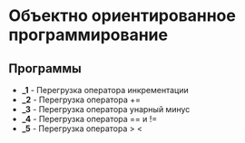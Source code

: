 # Объектно ориентированное программирование
## Программы
   * **_1** - Перегрузка оператора инкрементации
   * **_2** - Перегрузка оператора +=
   * **_3** - Перегрузка оператора унарный минус
   * **_4** - Перегрузка оператора == и !=
   * **_5** - Перегрузка оператора > <
      
